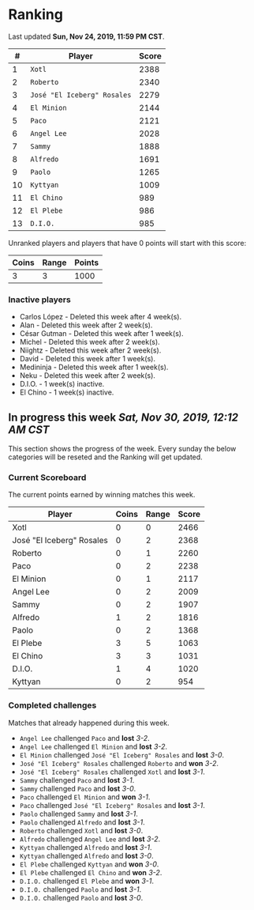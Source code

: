 # Ranking

Last updated **Sun, Nov 24, 2019, 11:59 PM CST**.

|#|Player|Score|
|-|------|-----|
|1|`Xotl`|2388|
|2|`Roberto`|2340|
|3|`José "El Iceberg" Rosales`|2279|
|4|`El Minion`|2144|
|5|`Paco`|2121|
|6|`Angel Lee`|2028|
|7|`Sammy`|1888|
|8|`Alfredo`|1691|
|9|`Paolo`|1265|
|10|`Kyttyan`|1009|
|11|`El Chino`|989|
|12|`El Plebe`|986|
|13|`D.I.O.`|985|

Unranked players and players that have 0 points will start with this score:

|Coins|Range|Points|
|-----|-----|------|
|3|3|1000|

### Inactive players
* Carlos López - Deleted this week after 4 week(s).
* Alan - Deleted this week after 2 week(s).
* César Gutman - Deleted this week after 1 week(s).
* Michel - Deleted this week after 2 week(s).
* Niightz - Deleted this week after 2 week(s).
* David - Deleted this week after 1 week(s).
* Medininja - Deleted this week after 1 week(s).
* Neku - Deleted this week after 2 week(s).
* D.I.O. - 1 week(s) inactive.
* El Chino - 1 week(s) inactive.

## In progress this week *Sat, Nov 30, 2019, 12:12 AM CST*
This section shows the progress of the week. Every sunday the below categories will be reseted and the Ranking will get updated.

### Current Scoreboard
The current points earned by winning matches this week.

|Player|Coins|Range|Score|
|------|-----|-----|-----|
|Xotl|0|0|2466|
|José "El Iceberg" Rosales|0|2|2368|
|Roberto|0|1|2260|
|Paco|0|2|2238|
|El Minion|0|1|2117|
|Angel Lee|0|2|2009|
|Sammy|0|2|1907|
|Alfredo|1|2|1816|
|Paolo|0|2|1368|
|El Plebe|3|5|1063|
|El Chino|3|3|1031|
|D.I.O.|1|4|1020|
|Kyttyan|0|2|954|

### Completed challenges
Matches that already happened during this week.

* `Angel Lee` challenged `Paco` and **lost** *3-2*.
* `Angel Lee` challenged `El Minion` and **lost** *3-2*.
* `El Minion` challenged `José "El Iceberg" Rosales` and **lost** *3-0*.
* `José "El Iceberg" Rosales` challenged `Roberto` and **won** *3-2*.
* `José "El Iceberg" Rosales` challenged `Xotl` and **lost** *3-1*.
* `Sammy` challenged `Paco` and **lost** *3-1*.
* `Sammy` challenged `Paco` and **lost** *3-0*.
* `Paco` challenged `El Minion` and **won** *3-1*.
* `Paco` challenged `José "El Iceberg" Rosales` and **lost** *3-1*.
* `Paolo` challenged `Sammy` and **lost** *3-1*.
* `Paolo` challenged `Alfredo` and **lost** *3-1*.
* `Roberto` challenged `Xotl` and **lost** *3-0*.
* `Alfredo` challenged `Angel Lee` and **lost** *3-2*.
* `Kyttyan` challenged `Alfredo` and **lost** *3-1*.
* `Kyttyan` challenged `Alfredo` and **lost** *3-0*.
* `El Plebe` challenged `Kyttyan` and **won** *3-0*.
* `El Plebe` challenged `El Chino` and **won** *3-2*.
* `D.I.O.` challenged `El Plebe` and **won** *3-1*.
* `D.I.O.` challenged `Paolo` and **lost** *3-1*.
* `D.I.O.` challenged `Paolo` and **lost** *3-0*.
